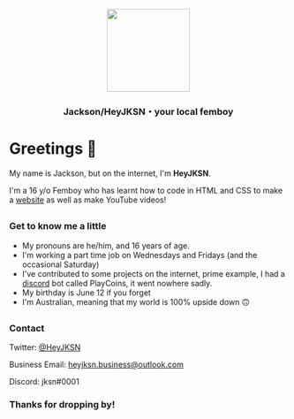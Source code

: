<div><center>
    <p align="center"><img src="https://avatars.githubusercontent.com/heyjksn" height="150" width="150"></p>
    <h3 align="center">Jackson/HeyJKSN・your local femboy</h3>
</div></center>

# Greetings 👋
My name is Jackson, but on the internet, I'm **HeyJKSN**.

I'm a 16 y/o Femboy who has learnt how to code in HTML and CSS to make a [website](https://www.heyjksn.tk) as well as make YouTube videos!

##
### Get to know me a little
- My pronouns are he/him, and 16 years of age.
- I'm working a part time job on Wednesdays and Fridays (and the occasional Saturday)
- I've contributed to some projects on the internet, prime example, I had a [discord](https://www.discord.com) bot called PlayCoins, it went nowhere sadly.
- My birthday is June 12 if you forget
- I'm Australian, meaning that my world is 100% upside down 🙃
##
### Contact
Twitter: [@HeyJKSN](https://www.twitter.com/HeyJKSN)

Business Email: [heyjksn.business@outlook.com](mailto:heyjksn.business@outlook.com)

Discord: jksn#0001

### Thanks for dropping by!
